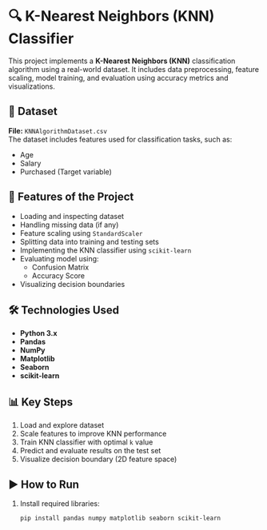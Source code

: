 # 🔍 K-Nearest Neighbors (KNN) Classifier

This project implements a **K-Nearest Neighbors (KNN)** classification algorithm using a real-world dataset. It includes data preprocessing, feature scaling, model training, and evaluation using accuracy metrics and visualizations.

## 📁 Dataset

**File:** `KNNAlgorithmDataset.csv`  
The dataset includes features used for classification tasks, such as:

- Age
- Salary
- Purchased (Target variable)

## 📌 Features of the Project

- Loading and inspecting dataset
- Handling missing data (if any)
- Feature scaling using `StandardScaler`
- Splitting data into training and testing sets
- Implementing the KNN classifier using `scikit-learn`
- Evaluating model using:
  - Confusion Matrix
  - Accuracy Score
- Visualizing decision boundaries

## 🛠️ Technologies Used

- **Python 3.x**
- **Pandas**
- **NumPy**
- **Matplotlib**
- **Seaborn**
- **scikit-learn**

## 📊 Key Steps

1. Load and explore dataset
2. Scale features to improve KNN performance
3. Train KNN classifier with optimal `k` value
4. Predict and evaluate results on the test set
5. Visualize decision boundary (2D feature space)

## ▶️ How to Run

1. Install required libraries:
   ```bash
   pip install pandas numpy matplotlib seaborn scikit-learn

